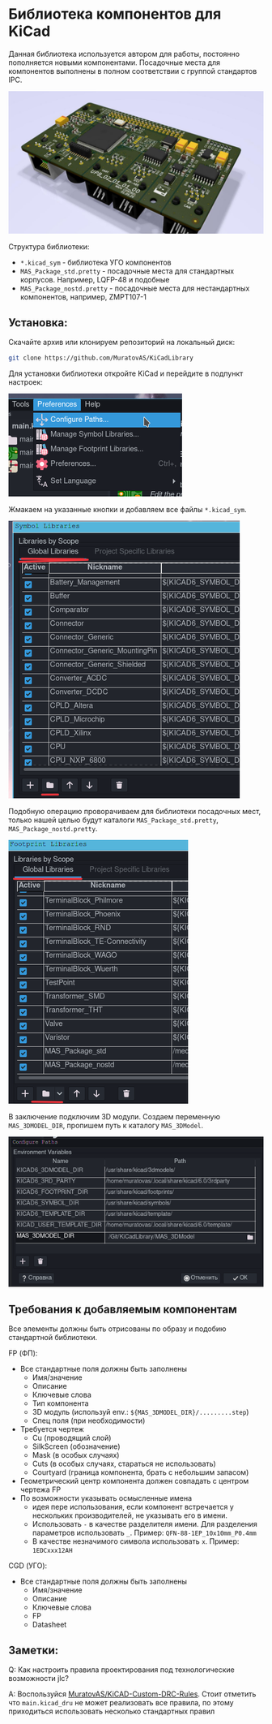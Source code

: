 # Библиотека компонентов для KiCad
Данная библиотека используется автором для работы, постоянно пополняется новыми компонентами. Посадочные места для компонентов выполнены в полном соответствии с группой стандартов IPC. 

![image-20200629154611351](Design/image-20200629154611351.png)

Структура библиотеки:

- `*.kicad_sym` - библиотека УГО компонентов
- `MAS_Package_std.pretty` - посадочные места для стандартных корпусов. Например, LQFP-48 и подобные
- `MAS_Package_nostd.pretty` - посадочные места для нестандартных компонентов, например, ZMPT107-1

## Установка:

Скачайте архив или клонируем репозиторий на локальный диск:

~~~ bash
git clone https://github.com/MuratovAS/KiCadLibrary
~~~

Для установки библиотеки откройте KiCad и перейдите в подпункт настроек:

![image-20200408113336852](Design/image-20200408113336852.png)

Жмакаем на указанные кнопки и добавляем все файлы `*.kicad_sym`.

![image-20200408113627903](Design/image-20200408113627903.png)

Подобную операцию проворачиваем для библиотеки посадочных мест, только нашей целью будут каталоги `MAS_Package_std.pretty`, `MAS_Package_nostd.pretty`.

![image-20200408114157799](Design/image-20200408114157799.png)

В заключение подключим 3D модули. 
Создаем переменную `MAS_3DMODEL_DIR`, пропишем путь к каталогу `MAS_3DModel`.

![image-20200408120332398](Design/image-20200408120332398.png)

## Требования к добавляемым компонентам

Все элементы должны быть отрисованы по образу и подобию стандартной библиотеки. 

FP (ФП):
- Все стандартные поля должны быть заполнены
    + Имя/значение
    + Описание
    + Ключевые слова
    + Тип компонента
    + 3D модуль (используй env.: `${MAS_3DMODEL_DIR}/.........step`)
    + Спец поля (при необходимости)
- Требуется чертеж
    + Cu (проводящий слой)
    + SilkScreen (обозначение)
    + Mask (в особых случаях)
    + Cuts (в особых случаях, стараться не использовать)
    + Courtyard (граница компонента, брать с небольшим запасом)
- Геометрический центр компонента должен совпадать с центром чертежа FP
- По возможности указывать осмысленные имена
    + идея пере использования, если компонент встречается у нескольких производителей, не указывать его в имени. 
    + Использовать `-` в качестве разделителя имени. Для разделения параметров использовать `_`. Пример: `QFN-88-1EP_10x10mm_P0.4mm`
    + В качестве незначимого символа использовать `x`. Пример: `1EDCxxx12AH`

CGD (УГО):
- Все стандартные поля должны быть заполнены
    + Имя/значение
    + Описание
    + Ключевые слова
    + FP
    + Datasheet

## Заметки:

Q: Как настроить правила проектирования под технологические возможности jlc?

A: Воспользуйся [MuratovAS/KiCAD-Custom-DRC-Rules](https://github.com/MuratovAS/KiCAD-Custom-DRC-Rules-for-JLCPCB-with-Unit-Tests). Стоит отметить что `main.kicad_dru` не может реализовать все правила, по этому приходиться использовать несколько стандартных правил
